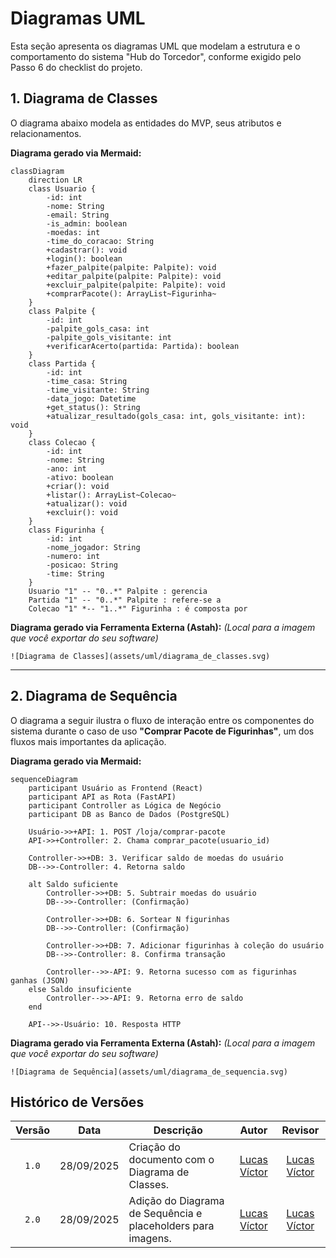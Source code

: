 # Diagramas UML

Esta seção apresenta os diagramas UML que modelam a estrutura e o comportamento do sistema "Hub do Torcedor", conforme exigido pelo Passo 6 do checklist do projeto.

## 1. Diagrama de Classes

O diagrama abaixo modela as entidades do MVP, seus atributos e relacionamentos.

**Diagrama gerado via Mermaid:**

```mermaid
classDiagram
    direction LR
    class Usuario {
        -id: int
        -nome: String
        -email: String
        -is_admin: boolean
        -moedas: int
        -time_do_coracao: String
        +cadastrar(): void
        +login(): boolean
        +fazer_palpite(palpite: Palpite): void
        +editar_palpite(palpite: Palpite): void
        +excluir_palpite(palpite: Palpite): void
        +comprarPacote(): ArrayList~Figurinha~
    }
    class Palpite {
        -id: int
        -palpite_gols_casa: int
        -palpite_gols_visitante: int
        +verificarAcerto(partida: Partida): boolean
    }
    class Partida {
        -id: int
        -time_casa: String
        -time_visitante: String
        -data_jogo: Datetime
        +get_status(): String
        +atualizar_resultado(gols_casa: int, gols_visitante: int): void
    }
    class Colecao {
        -id: int
        -nome: String
        -ano: int
        -ativo: boolean
        +criar(): void
        +listar(): ArrayList~Colecao~
        +atualizar(): void
        +excluir(): void
    }
    class Figurinha {
        -id: int
        -nome_jogador: String
        -numero: int
        -posicao: String
        -time: String
    }
    Usuario "1" -- "0..*" Palpite : gerencia
    Partida "1" -- "0..*" Palpite : refere-se a
    Colecao "1" *-- "1..*" Figurinha : é composta por
```

**Diagrama gerado via Ferramenta Externa (Astah):**
*(Local para a imagem que você exportar do seu software)*

```
![Diagrama de Classes](assets/uml/diagrama_de_classes.svg)
```

-----

## 2\. Diagrama de Sequência

O diagrama a seguir ilustra o fluxo de interação entre os componentes do sistema durante o caso de uso **"Comprar Pacote de Figurinhas"**, um dos fluxos mais importantes da aplicação.

**Diagrama gerado via Mermaid:**

```mermaid
sequenceDiagram
    participant Usuário as Frontend (React)
    participant API as Rota (FastAPI)
    participant Controller as Lógica de Negócio
    participant DB as Banco de Dados (PostgreSQL)

    Usuário->>+API: 1. POST /loja/comprar-pacote
    API->>+Controller: 2. Chama comprar_pacote(usuario_id)
    
    Controller->>+DB: 3. Verificar saldo de moedas do usuário
    DB-->>-Controller: 4. Retorna saldo
    
    alt Saldo suficiente
        Controller->>+DB: 5. Subtrair moedas do usuário
        DB-->>-Controller: (Confirmação)
        
        Controller->>+DB: 6. Sortear N figurinhas
        DB-->>-Controller: (Confirmação)

        Controller->>+DB: 7. Adicionar figurinhas à coleção do usuário
        DB-->>-Controller: 8. Confirma transação

        Controller-->>-API: 9. Retorna sucesso com as figurinhas ganhas (JSON)
    else Saldo insuficiente
        Controller-->>-API: 9. Retorna erro de saldo
    end

    API-->>-Usuário: 10. Resposta HTTP
```

**Diagrama gerado via Ferramenta Externa (Astah):**
*(Local para a imagem que você exportar do seu software)*

```
![Diagrama de Sequência](assets/uml/diagrama_de_sequencia.svg)
```

## Histórico de Versões

| Versão | Data | Descrição | Autor | Revisor |
| :----: | :------------: | ----------------------------------------------------------------------- | :---------: | :---------: |
| `1.0` | 28/09/2025 | Criação do documento com o Diagrama de Classes. | [Lucas Víctor](https://github.com/Lucas13032003) | [Lucas Víctor](https://github.com/Lucas13032003) |
| `2.0` | 28/09/2025 | Adição do Diagrama de Sequência e placeholders para imagens. | [Lucas Víctor](https://github.com/Lucas13032003) | [Lucas Víctor](https://github.com/Lucas13032003) |
